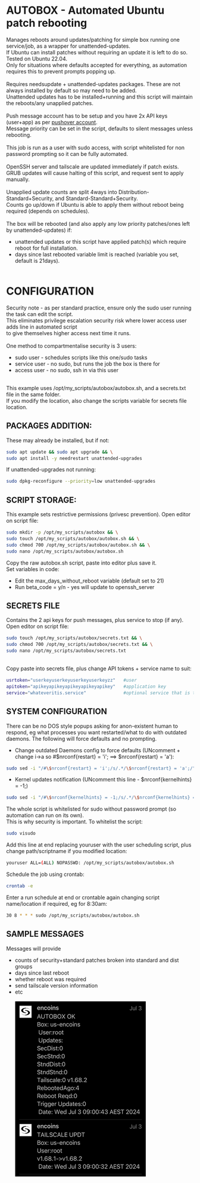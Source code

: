 # AUTOBOX - Automated Ubuntu patch rebooting<br>
Manages reboots around updates/patching for simple box running one service/job, as a wrapper for unattended-updates.<br>
If Ubuntu can install patches without requiring an update it is left to do so.  Tested on Ubuntu 22.04.<br>
Only for situations where defaults accepted for everything, as automation requires this to prevent prompts popping up.<br><br>
Requires needsupdate + unattended-updates packages.  These are not always installed by default so may need to be added.<br>
Unattended updates has to be installed+running and this script will maintain the reboots/any unapplied patches.<br><br>
Push message account has to be setup and you have 2x API keys (user+app) as per [pushover account](https://github.com/bnchk/UbuntuAutomation/tree/main/push-message-setup).<br>
Message priority can be set in the script, defaults to silent messages unless rebooting.<br><br>
This job is run as a user with sudo access, with script whitelisted for non password prompting so it can be fully automated.<br><br>
OpenSSH server and tailscale are updated immediately if patch exists.<br>
GRUB updates will cause halting of this script, and request sent to apply manually.<br><br>
Unapplied update counts are split 4ways into Distribution-Standard+Security, and Standard-Standard+Security.<br>
Counts go up/down if Ubuntu is able to apply them without reboot being required (depends on schedules).<br><br>
The box will be rebooted (and also apply any low priority patches/ones left by unattended-updates) if:
* unattended updates or this script have applied patch(s) which require reboot for full installation.
* days since last rebooted variable limit is reached (variable you set, default is 21days).<br><br>

# CONFIGURATION
Security note - as per standard practice, ensure only the sudo user running the task can edit the script.<br>
This eliminates privilege escalation security risk where lower access user adds line in automated script<br>
to give themselves higher access next time it runs.<br><br>
One method to compartmentalise security is 3 users:
* sudo user - schedules scripts like this one/sudo tasks
* service user - no sudo, but runs the job the box is there for
* access user - no sudo, ssh in via this user
<br>
This example uses /opt/my_scripts/autobox/autobox.sh, and a secrets.txt file in the same folder.<br>
If you modify the location, also change the scripts variable for secrets file location.<br>

## PACKAGES ADDITION:
These may already be installed, but if not:
```bash
sudo apt update && sudo apt upgrade && \
sudo apt install -y needrestart unattended-upgrades
```
If unattended-upgrades not running:
```bash
sudo dpkg-reconfigure --priority=low unattended-upgrades
```

## SCRIPT STORAGE:
This example sets restrictive permissions (privesc prevention).  Open editor on script file:
```bash
sudo mkdir -p /opt/my_scripts/autobox && \
sudo touch /opt/my_scripts/autobox/autobox.sh && \
sudo chmod 700 /opt/my_scripts/autobox/autobox.sh && \
sudo nano /opt/my_scripts/autobox/autobox.sh
```
Copy the raw autobox.sh script, paste into editor plus save it.<br>
Set variables in code:
* Edit the max_days_without_reboot variable (default set to 21)
* Run beta_code = y/n - yes will update to openssh_server

## SECRETS FILE
Contains the 2 api keys for push messages, plus service to stop (if any).<br>
Open editor on script file:
```bash
sudo touch /opt/my_scripts/autobox/secrets.txt && \
sudo chmod 700 /opt/my_scripts/autobox/secrets.txt && \
sudo nano /opt/my_scripts/autobox/secrets.txt
```
<br>Copy paste into secrets file, plus change API tokens + service name to suit:
```bash
usrtoken="userkeyuserkeyuserkeyuserkeyzz"   #user
apitoken="apikeyapikeyapikeyapikeyapikey"   #application key
service="whateveritis.service"              #optional service that is to be stopped
```

## SYSTEM CONFIGURATION 
There can be no DOS style popups asking for anon-existent human to respond, eg what processes you want restarted/what to do with outdated daemons.  The following will force defaults and no prompting.
* Change outdated Daemons config to force defaults (UNcomment + change i->a so #$nrconf{restart} = 'i';  ==> $nrconf{restart} = 'a'):
```bash
sudo sed -i "/#\$nrconf{restart} = 'i';/s/.*/\$nrconf{restart} = 'a';/" /etc/needrestart/needrestart.conf
```
* Kernel updates notification (UNcomment this line - $nrconf{kernelhints} = -1;)
```bash
sudo sed -i "/#\$nrconf{kernelhints} = -1;/s/.*/\$nrconf{kernelhints} = -1;/" /etc/needrestart/needrestart.conf
```
The whole script is whitelisted for sudo without password prompt (so automation can run on its own).<br>
This is why security is important.  To whitelist the script:
```bash
sudo visudo
```
Add this line at end replacing youruser with the user scheduling script, plus change path/scriptname if you modified location:<br>
```bash
youruser ALL=(ALL) NOPASSWD: /opt/my_scripts/autobox/autobox.sh
```
Schedule the job using crontab:
```bash
crontab -e
```
Enter a run schedule at end or crontable again changing script name/location if required, eg for 8:30am:<br>
```bash
30 8 * * * sudo /opt/my_scripts/autobox/autobox.sh
```

## SAMPLE MESSAGES
Messages will provide 
* counts of security+standard patches broken into standard and dist groups
* days since last reboot
* whether reboot was required
* send tailscale version information
* etc<br><br>
![sample_message1](./assets/sample_msgs1sml.png) <br>
